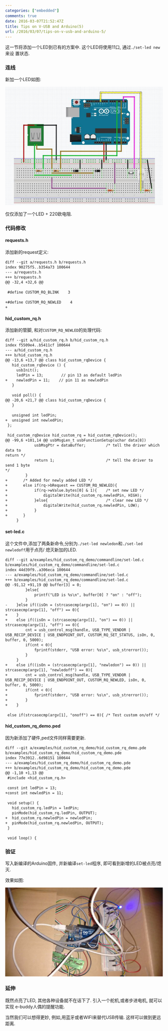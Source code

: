 ```yaml
---
categories: ["embedded"]
comments: true
date: 2016-03-07T21:52:47Z
title: Tips on V-USB and Arduino(5)
url: /2016/03/07/tips-on-v-usb-and-arduino-5/
---
```


这一节将添加一个LED到已有的方案中. 这个LED将使用11口, 通过`./set-led new`来设
置状态.     

### 连线
新加一个LED如图:     

![/images/2016_03_07_21_52_18_683x513.jpg](/images/2016_03_07_21_52_18_683x513.jpg)     

仅仅添加了一个LED + 220欧电阻.    

### 代码修改
#### requests.h
添加新的request定义:    

```
diff --git a/requests.h b/requests.h
index 90275f5..b354a73 100644
--- a/requests.h
+++ b/requests.h
@@ -32,4 +32,6 @@
 
 #define CUSTOM_RQ_BLINK    3
 
+#define CUSTOM_RQ_NEWLED    4
+
```
#### hid_custom_rq.h
添加新的管脚, 和对`CUSTOM_RQ_NEWLED`的处理代码:     

```
diff --git a/hid_custom_rq.h b/hid_custom_rq.h
index f5509e4..b5411cf 100644
--- a/hid_custom_rq.h
+++ b/hid_custom_rq.h
@@ -13,6 +13,7 @@ class hid_custom_rqDevice {
   hid_custom_rqDevice () {
     usbInit();
     ledPin = 13;        // pin 13 as default ledPin
+    newledPin = 11;    // pin 11 as newledPin
   }
     
   void poll() {
@@ -20,6 +21,7 @@ class hid_custom_rqDevice {
   }
   
   unsigned int ledPin;  
+  unsigned int newledPin;  
 };
 
 hid_custom_rqDevice hid_custom_rq = hid_custom_rqDevice();
@@ -99,6 +101,14 @@ usbMsgLen_t usbFunctionSetup(uchar data[8])
             usbMsgPtr = dataBuffer;         /* tell the driver which data to
return */
             return 1;                       /* tell the driver to send 1 byte
*/
         }
+       /* Added for newly added LED */
+       else if(rq->bRequest == CUSTOM_RQ_NEWLED){
+            if(rq->wValue.bytes[0] & 1){    /* set new LED */
+                digitalWrite(hid_custom_rq.newledPin, HIGH);
+            }else{                          /* clear new LED */
+                digitalWrite(hid_custom_rq.newledPin, LOW);
+            }
+       }
     }
```
#### set-led.c
这个文件中,添加了两条新命令,分别为`./set-led newledon`和`./set-led newledoff`用于点亮/
熄灭新加的LED.    

```
diff --git a/examples/hid_custom_rq_demo/commandline/set-led.c b/examples/hid_custom_rq_demo/commandline/set-led.c
index 44d39f9..a306eca 100644
--- a/examples/hid_custom_rq_demo/commandline/set-led.c
+++ b/examples/hid_custom_rq_demo/commandline/set-led.c
@@ -91,12 +91,19 @@ buffer[3] = 0;
         }else{
             printf("LED is %s\n", buffer[0] ? "on" : "off");
         }
-    }else if((isOn = (strcasecmp(argv[1], "on") == 0)) || strcasecmp(argv[1], "off") == 0){
+    }
+    else if((isOn = (strcasecmp(argv[1], "on") == 0)) || strcasecmp(argv[1], "off") == 0){
         cnt = usb_control_msg(handle, USB_TYPE_VENDOR | USB_RECIP_DEVICE | USB_ENDPOINT_OUT, CUSTOM_RQ_SET_STATUS, isOn, 0, buffer, 0, 5000);
         if(cnt < 0){
             fprintf(stderr, "USB error: %s\n", usb_strerror());
         }
     }
+    else if((isOn = (strcasecmp(argv[1], "newledon") == 0)) || strcasecmp(argv[1], "newledoff") == 0){
+        cnt = usb_control_msg(handle, USB_TYPE_VENDOR | USB_RECIP_DEVICE | USB_ENDPOINT_OUT, CUSTOM_RQ_NEWLED, isOn, 0, buffer, 0, 5000);
+        if(cnt < 0){
+            fprintf(stderr, "USB error: %s\n", usb_strerror());
+        }
+    }
 
 else if(strcasecmp(argv[1], "onoff") == 0){ /* Test custom on/off */
```

#### hid_custom_rq_demo.ped
因为新添加了硬件,ped文件同样需要更新.    

```
diff --git a/examples/hid_custom_rq_demo/hid_custom_rq_demo.pde b/examples/hid_custom_rq_demo/hid_custom_rq_demo.pde
index 77e3912..6d98151 100644
--- a/examples/hid_custom_rq_demo/hid_custom_rq_demo.pde
+++ b/examples/hid_custom_rq_demo/hid_custom_rq_demo.pde
@@ -1,10 +1,13 @@
 #include <hid_custom_rq.h>
 
 const int ledPin = 13;
+const int newledPin = 11;
 
 void setup() {
   hid_custom_rq.ledPin = ledPin;
   pinMode(hid_custom_rq.ledPin, OUTPUT);
+  hid_custom_rq.newledPin = newledPin;
+  pinMode(hid_custom_rq.newledPin, OUTPUT);
 }
 
 void loop() {
```

### 验证
写入新编译的Arduino固件, 并新编译`set-led`程序, 即可看到新增的LED被点亮/熄灭.     

效果如图:  

![/images/70584386.jpg](/images/70584386.jpg)   

### 延伸
既然点亮了LED, 其他各种设备就不在话下了. 引入一个舵机,或者步进电机, 就可以实现
e-buddy人偶的提醒功能.     

当然我们可以想得更妙, 例如,用蓝牙或者WIFI来替代USB传输. 这样可以做到更远距离.      
